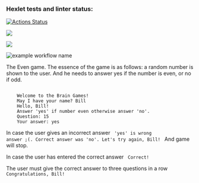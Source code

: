 ### Hexlet tests and linter status:
[![Actions Status](https://github.com/Kassykpaev/java-project-lvl1/workflows/hexlet-check/badge.svg)](https://github.com/Kassykpaev/java-project-lvl1/actions)

<a href="https://codeclimate.com/github/Kassykpaev/java-project-lvl1"><img src="https://api.codeclimate.com/v1/badges/a99a88d28ad37a79dbf6/maintainability" /></a>

<a href="https://codeclimate.com/github/Kassykpaev/java-project-lvl1"><img src="https://api.codeclimate.com/v1/badges/a99a88d28ad37a79dbf6/test_coverage" /></a>

![example workflow name](https://github.com/Kassykpaev/java-project-lvl1/workflows/hexlet-check/badge.svg)

The Even game.
The essence of the game is as follows: a random number is shown to the user. 
And he needs to answer yes if the number is even, or no if odd.

<code>
    Welcome to the Brain Games!
    May I have your name? Bill
    Hello, Bill!
    Answer 'yes' if number even otherwise answer 'no'.
    Question: 15
    Your answer: yes
</code>

In case the user gives an incorrect answer
<code>
    'yes' is wrong answer ;(. Correct answer was 'no'.
    Let's try again, Bill!
</code>
And game will stop. 

In case the user has entered the correct answer
<code>
    Correct!
</code>

The user must give the correct answer to three questions in a row
<code>
    Congratulations, Bill!
</code>
